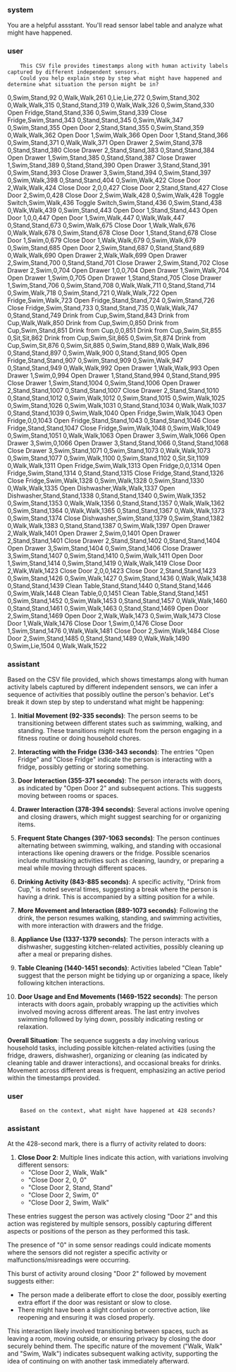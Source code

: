 ### system
You are a helpful assstant. You'll read sensor label table and analyze what might have happened.
### user

        This CSV file provides timestamps along with human activity labels captured by different independent sensors.
        Could you help explain step by step what might have happened and determine what situation the person might be in?
    
0,Swim,Stand,92
0,Walk,Walk,261
0,Lie,Lie,272
0,Swim,Stand,302
0,Walk,Walk,315
0,Stand,Stand,319
0,Walk,Walk,326
0,Swim,Stand,330
Open Fridge,Stand,Stand,336
0,Swim,Stand,339
Close Fridge,Swim,Stand,343
0,Stand,Stand,345
0,Swim,Walk,347
0,Swim,Stand,355
Open Door 2,Stand,Stand,355
0,Swim,Stand,359
0,Walk,Walk,362
Open Door 1,Swim,Walk,366
Open Door 1,Stand,Stand,366
0,Swim,Stand,371
0,Walk,Walk,371
Open Drawer 2,Swim,Stand,378
0,Stand,Stand,380
Close Drawer 2,Stand,Stand,383
0,Stand,Stand,384
Open Drawer 1,Swim,Stand,385
0,Stand,Stand,387
Close Drawer 1,Swim,Stand,389
0,Stand,Stand,390
Open Drawer 3,Stand,Stand,391
0,Swim,Stand,393
Close Drawer 3,Swim,Stand,394
0,Swim,Stand,397
0,Swim,Walk,398
0,Stand,Stand,404
0,Swim,Walk,422
Close Door 2,Walk,Walk,424
Close Door 2,0,0,427
Close Door 2,Stand,Stand,427
Close Door 2,Swim,0,428
Close Door 2,Swim,Walk,428
0,Swim,Walk,428
Toggle Switch,Swim,Walk,436
Toggle Switch,Swim,Stand,436
0,Swim,Stand,438
0,Walk,Walk,439
0,Swim,Stand,443
Open Door 1,Stand,Stand,443
Open Door 1,0,0,447
Open Door 1,Swim,Walk,447
0,Walk,Walk,447
0,Stand,Stand,673
0,Swim,Walk,675
Close Door 1,Walk,Walk,676
0,Walk,Walk,678
0,Swim,Stand,678
Close Door 1,Stand,Stand,678
Close Door 1,Swim,0,679
Close Door 1,Walk,Walk,679
0,Swim,Walk,679
0,Swim,Stand,685
Open Door 2,Swim,Stand,687
0,Stand,Stand,689
0,Walk,Walk,690
Open Drawer 2,Walk,Walk,699
Open Drawer 2,Swim,Stand,700
0,Stand,Stand,701
Close Drawer 2,Swim,Stand,702
Close Drawer 2,Swim,0,704
Open Drawer 1,0,0,704
Open Drawer 1,Swim,Walk,704
Open Drawer 1,Swim,0,705
Open Drawer 1,Stand,Stand,705
Close Drawer 1,Swim,Stand,706
0,Swim,Stand,708
0,Walk,Walk,711
0,Stand,Stand,714
0,Swim,Walk,718
0,Swim,Stand,721
0,Walk,Walk,722
Open Fridge,Swim,Walk,723
Open Fridge,Stand,Stand,724
0,Swim,Stand,726
Close Fridge,Swim,Stand,733
0,Stand,Stand,735
0,Walk,Walk,747
0,Stand,Stand,749
Drink from Cup,Swim,Stand,843
Drink from Cup,Walk,Walk,850
Drink from Cup,Swim,0,850
Drink from Cup,Swim,Stand,851
Drink from Cup,0,0,851
Drink from Cup,Swim,Sit,855
0,Sit,Sit,862
Drink from Cup,Swim,Sit,865
0,Swim,Sit,874
Drink from Cup,Swim,Sit,876
0,Swim,Sit,885
0,Swim,Stand,889
0,Walk,Walk,896
0,Stand,Stand,897
0,Swim,Walk,900
0,Stand,Stand,905
Open Fridge,Stand,Stand,907
0,Swim,Stand,909
0,Swim,Walk,947
0,Stand,Stand,949
0,Walk,Walk,992
Open Drawer 1,Walk,Walk,993
Open Drawer 1,Swim,0,994
Open Drawer 1,Stand,Stand,994
0,Stand,Stand,995
Close Drawer 1,Swim,Stand,1004
0,Swim,Stand,1006
Open Drawer 2,Stand,Stand,1007
0,Stand,Stand,1007
Close Drawer 2,Stand,Stand,1010
0,Stand,Stand,1012
0,Swim,Walk,1012
0,Swim,Stand,1015
0,Swim,Walk,1025
0,Swim,Stand,1026
0,Swim,Walk,1031
0,Stand,Stand,1034
0,Walk,Walk,1037
0,Stand,Stand,1039
0,Swim,Walk,1040
Open Fridge,Swim,Walk,1043
Open Fridge,0,0,1043
Open Fridge,Stand,Stand,1043
0,Stand,Stand,1046
Close Fridge,Stand,Stand,1047
Close Fridge,Swim,Walk,1048
0,Swim,Walk,1049
0,Swim,Stand,1051
0,Walk,Walk,1063
Open Drawer 3,Swim,Walk,1066
Open Drawer 3,Swim,0,1066
Open Drawer 3,Stand,Stand,1066
0,Stand,Stand,1068
Close Drawer 3,Swim,Stand,1071
0,Swim,Stand,1073
0,Walk,Walk,1073
0,Swim,Stand,1077
0,Swim,Walk,1100
0,Swim,Stand,1102
0,Sit,Sit,1109
0,Walk,Walk,1311
Open Fridge,Swim,Walk,1313
Open Fridge,0,0,1314
Open Fridge,Swim,Stand,1314
0,Stand,Stand,1315
Close Fridge,Stand,Stand,1326
Close Fridge,Swim,Walk,1328
0,Swim,Walk,1328
0,Swim,Stand,1330
0,Walk,Walk,1335
Open Dishwasher,Walk,Walk,1337
Open Dishwasher,Stand,Stand,1338
0,Stand,Stand,1340
0,Swim,Walk,1352
0,Swim,Stand,1353
0,Walk,Walk,1356
0,Stand,Stand,1357
0,Walk,Walk,1362
0,Swim,Stand,1364
0,Walk,Walk,1365
0,Stand,Stand,1367
0,Walk,Walk,1373
0,Swim,Stand,1374
Close Dishwasher,Swim,Stand,1379
0,Swim,Stand,1382
0,Walk,Walk,1383
0,Stand,Stand,1387
0,Swim,Walk,1397
Open Drawer 2,Walk,Walk,1401
Open Drawer 2,Swim,0,1401
Open Drawer 2,Stand,Stand,1401
Close Drawer 2,Stand,Stand,1402
0,Stand,Stand,1404
Open Drawer 3,Swim,Stand,1404
0,Swim,Stand,1406
Close Drawer 3,Swim,Stand,1407
0,Swim,Stand,1410
0,Swim,Walk,1411
Open Door 1,Swim,Stand,1414
0,Swim,Stand,1419
0,Walk,Walk,1419
Close Door 2,Walk,Walk,1423
Close Door 2,0,0,1423
Close Door 2,Stand,Stand,1423
0,Swim,Stand,1426
0,Swim,Walk,1427
0,Swim,Stand,1436
0,Walk,Walk,1438
0,Stand,Stand,1439
Clean Table,Stand,Stand,1440
0,Stand,Stand,1446
0,Swim,Walk,1448
Clean Table,0,0,1451
Clean Table,Stand,Stand,1451
0,Swim,Stand,1452
0,Swim,Walk,1453
0,Stand,Stand,1457
0,Walk,Walk,1460
0,Stand,Stand,1461
0,Swim,Walk,1463
0,Stand,Stand,1469
Open Door 2,Swim,Stand,1469
Open Door 2,Walk,Walk,1473
0,Swim,Walk,1473
Close Door 1,Walk,Walk,1476
Close Door 1,Swim,0,1476
Close Door 1,Swim,Stand,1476
0,Walk,Walk,1481
Close Door 2,Swim,Walk,1484
Close Door 2,Swim,Stand,1485
0,Stand,Stand,1489
0,Walk,Walk,1490
0,Swim,Lie,1504
0,Walk,Walk,1522

### assistant
Based on the CSV file provided, which shows timestamps along with human activity labels captured by different independent sensors, we can infer a sequence of activities that possibly outline the person's behavior. Let's break it down step by step to understand what might be happening:

1. **Initial Movement (92-335 seconds)**: The person seems to be transitioning between different states such as swimming, walking, and standing. These transitions might result from the person engaging in a fitness routine or doing household chores.

2. **Interacting with the Fridge (336-343 seconds)**: The entries "Open Fridge" and "Close Fridge" indicate the person is interacting with a fridge, possibly getting or storing something.

3. **Door Interaction (355-371 seconds)**: The person interacts with doors, as indicated by "Open Door 2" and subsequent actions. This suggests moving between rooms or spaces.

4. **Drawer Interaction (378-394 seconds)**: Several actions involve opening and closing drawers, which might suggest searching for or organizing items.

5. **Frequent State Changes (397-1063 seconds)**: The person continues alternating between swimming, walking, and standing with occasional interactions like opening drawers or the fridge. Possible scenarios include multitasking activities such as cleaning, laundry, or preparing a meal while moving through different spaces.

6. **Drinking Activity (843-885 seconds)**: A specific activity, "Drink from Cup," is noted several times, suggesting a break where the person is having a drink. This is accompanied by a sitting position for a while.

7. **More Movement and Interaction (889-1073 seconds)**: Following the drink, the person resumes walking, standing, and swimming activities, with more interaction with drawers and the fridge.

8. **Appliance Use (1337-1379 seconds)**: The person interacts with a dishwasher, suggesting kitchen-related activities, possibly cleaning up after a meal or preparing dishes.

9. **Table Cleaning (1440-1451 seconds)**: Activities labeled "Clean Table" suggest that the person might be tidying up or organizing a space, likely following kitchen interactions.

10. **Door Usage and End Movements (1469-1522 seconds)**: The person interacts with doors again, probably wrapping up the activities which involved moving across different areas. The last entry involves swimming followed by lying down, possibly indicating resting or relaxation.

**Overall Situation**:
The sequence suggests a day involving various household tasks, including possible kitchen-related activities (using the fridge, drawers, dishwasher), organizing or cleaning (as indicated by cleaning table and drawer interactions), and occasional breaks for drinks. Movement across different areas is frequent, emphasizing an active period within the timestamps provided.
### user

        Based on the context, what might have happened at 428 seconds?
    
### assistant
At the 428-second mark, there is a flurry of activity related to doors:

1. **Close Door 2**: Multiple lines indicate this action, with variations involving different sensors:
   - "Close Door 2, Walk, Walk"
   - "Close Door 2, 0, 0"
   - "Close Door 2, Stand, Stand"
   - "Close Door 2, Swim, 0"
   - "Close Door 2, Swim, Walk"

These entries suggest the person was actively closing "Door 2" and this action was registered by multiple sensors, possibly capturing different aspects or positions of the person as they performed this task. 

The presence of "0" in some sensor readings could indicate moments where the sensors did not register a specific activity or malfunctions/misreadings were occurring.

This burst of activity around closing "Door 2" followed by movement suggests either:
- The person made a deliberate effort to close the door, possibly exerting extra effort if the door was resistant or slow to close.
- There might have been a slight confusion or corrective action, like reopening and ensuring it was closed properly.
  
This interaction likely involved transitioning between spaces, such as leaving a room, moving outside, or ensuring privacy by closing the door securely behind them. The specific nature of the movement ("Walk, Walk" and "Swim, Walk") indicates subsequent walking activity, supporting the idea of continuing on with another task immediately afterward.

